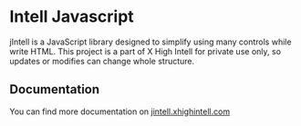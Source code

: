 # Intell Javascript
jIntell is a JavaScript library designed to simplify using many controls while write HTML. This project is a part of X High Intell for private use only, so updates or modifies can change whole structure.

## Documentation
You can find more documentation on [jintell.xhighintell.com](http://jintell.xhighintell.com/)

